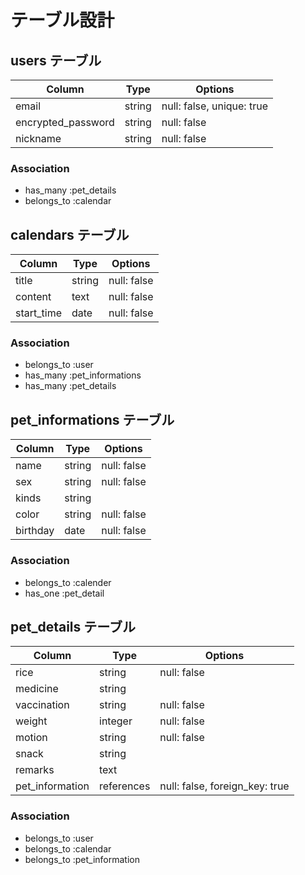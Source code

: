 # テーブル設計

## users テーブル

| Column                 | Type     | Options                   |
| ---------------------- | -------- | ------------------------- |
| email                  | string   | null: false, unique: true |
| encrypted_password     | string   | null: false               |
| nickname               | string   | null: false               |

### Association
 - has_many :pet_details
 - belongs_to :calendar


## calendars テーブル
| Column          | Type       | Options     |
| --------------- | ---------- | ----------- |
| title           | string     | null: false |
| content         | text       | null: false |
| start_time      | date       | null: false |

### Association
 - belongs_to :user
 - has_many :pet_informations
 - has_many :pet_details


## pet_informations テーブル
| Column         | Type      | Options     |
| -------------- | --------- | ----------- |
| name           | string    | null: false |
| sex            | string    | null: false |
| kinds          | string    |
| color          | string    | null: false |
| birthday       | date      | null: false |


### Association
 - belongs_to :calender
 - has_one :pet_detail



## pet_details テーブル

| Column          | Type       | Options     |
| --------------- | ---------- | ----------- |
| rice            | string     | null: false |
| medicine        | string     |
| vaccination     | string     | null: false |
| weight          | integer    | null: false |
| motion          | string     | null: false |
| snack           | string     |
| remarks         | text       |
| pet_information | references | null: false, foreign_key: true |

### Association
 - belongs_to :user
 - belongs_to :calendar
 - belongs_to :pet_information
